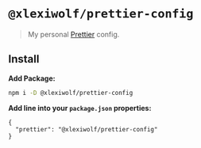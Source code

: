 # `@xlexiwolf/prettier-config`

> My personal [Prettier](https://prettier.io) config.

## Install

**Add Package:**

```bash
npm i -D @xlexiwolf/prettier-config
```

**Add line into your `package.json` properties:**

```jsonc
{
  "prettier": "@xlexiwolf/prettier-config"
}
```
